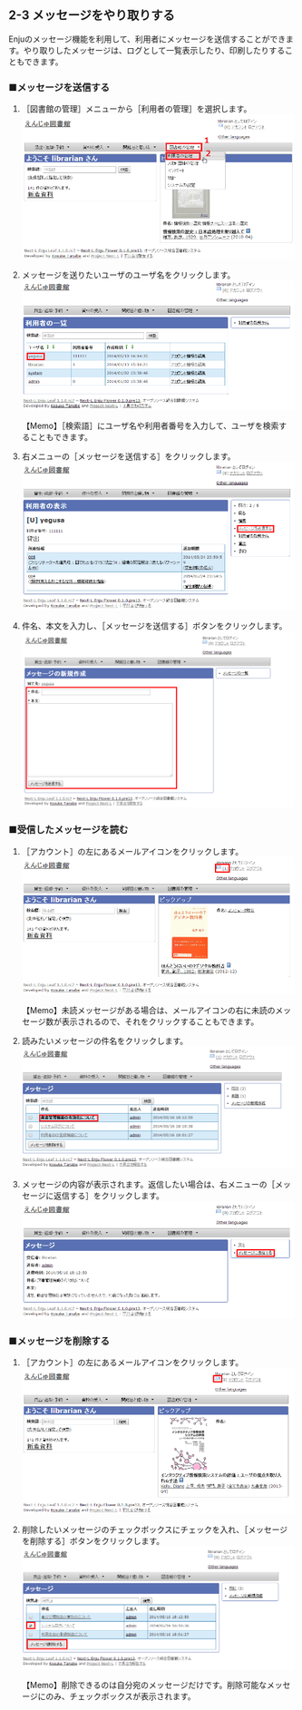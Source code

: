 2-3 メッセージをやり取りする
----------------------------

Enjuのメッセージ機能を利用して、利用者にメッセージを送信することができます。やり取りしたメッセージは、ログとして一覧表示したり、印刷したりすることもできます。

### ■メッセージを送信する

1. ［図書館の管理］メニューから［利用者の管理］を選択します。  
   ![利用者の管理](assets/images/image_operation_user.png)
2. メッセージを送りたいユーザのユーザ名をクリックします。  
   ![ユーザ名をクリック](assets/images/image_operation_015.png)

   <div class="alert alert-info">【Memo】［検索語］にユーザ名や利用者番号を入力して、ユーザを検索することもできます。
   </div>

3. 右メニューの［メッセージを送信する］をクリックします。  
   ![メッセージを送信する](assets/images/image_operation_017.png)
4. 件名、本文を入力し、［メッセージを送信する］ボタンをクリックします。  
   ![メッセージ送信](assets/images/image_operation_018.png)

### ■受信したメッセージを読む

1. ［アカウント］の左にあるメールアイコンをクリックします。  
   ![メールアイコンをクリック](assets/images/image_operation_020.png)

   <div class="alert alert-info">【Memo】未読メッセージがある場合は、メールアイコンの右に未読のメッセージ数が表示されるので、それをクリックすることもできます。
   </div>

2. 読みたいメッセージの件名をクリックします。  
   ![件名をクリック](assets/images/image_operation_022.png)
3. メッセージの内容が表示されます。返信したい場合は、右メニューの［メッセージに返信する］をクリックします。  
   ![メッセージに返信する](assets/images/image_operation_024.png)
 
### ■メッセージを削除する

1. ［アカウント］の左にあるメールアイコンをクリックします。  
   ![メッセージを削除する](assets/images/image_operation_026.png)
2. 削除したいメッセージのチェックボックスにチェックを入れ、［メッセージを削除する］ボタンをクリックします。  
   ![メッセージ削除](assets/images/image_operation_027.png)

   <div class="alert alert-info">【Memo】削除できるのは自分宛のメッセージだけです。削除可能なメッセージにのみ、チェックボックスが表示されます。
   </div>


